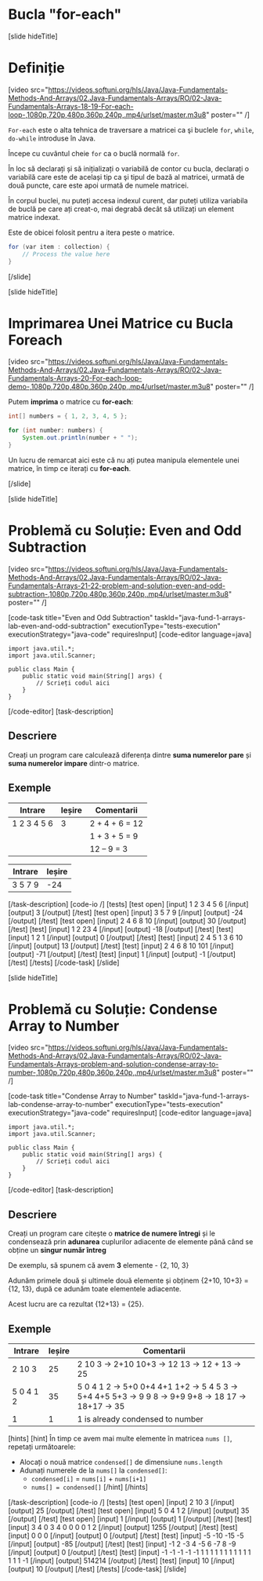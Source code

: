# Bucla "for-each" 
[slide hideTitle]
# Definiție
[video src="https://videos.softuni.org/hls/Java/Java-Fundamentals-Methods-And-Arrays/02.Java-Fundamentals-Arrays/RO/02-Java-Fundamentals-Arrays-18-19-For-each-loop-,1080p,720p,480p,360p,240p,.mp4/urlset/master.m3u8" poster="" /]

`For-each` este o alta tehnica de traversare a matricei ca şi buclele `for`, `while`, `do-while` introduse în Java.

Începe cu cuvântul cheie `for` ca o buclă normală `for`.

În loc să declarați și să inițializați o variabilă de contor cu bucla, declarați o variabilă care este de același tip ca şi tipul de bază al matricei, urmată de două puncte, care este apoi urmată de numele matricei.

În corpul buclei, nu puteți accesa indexul curent, dar puteți utiliza variabila de buclă pe care ați creat-o, mai degrabă decât să utilizați un element matrice indexat.

Este de obicei folosit pentru a itera peste o matrice.

```Java
for (var item : collection) {
    // Process the value here
}
```
[/slide]

[slide hideTitle]
# Imprimarea Unei Matrice cu Bucla Foreach
[video src="https://videos.softuni.org/hls/Java/Java-Fundamentals-Methods-And-Arrays/02.Java-Fundamentals-Arrays/RO/02-Java-Fundamentals-Arrays-20-For-each-loop-demo-,1080p,720p,480p,360p,240p,.mp4/urlset/master.m3u8" poster="" /]


Putem **imprima** o matrice cu **for-each**:

```Java live
int[] numbers = { 1, 2, 3, 4, 5 };

for (int number: numbers) {
    System.out.println(number + " ");
}
```

Un lucru de remarcat aici este că nu ați putea manipula elementele unei matrice, în timp ce iterați cu **for-each**. 


[/slide]

[slide hideTitle]
# Problemă cu Soluție: Even and Odd Subtraction

[video src="https://videos.softuni.org/hls/Java/Java-Fundamentals-Methods-And-Arrays/02.Java-Fundamentals-Arrays/RO/02-Java-Fundamentals-Arrays-21-22-problem-and-solution-even-and-odd-subtraction-,1080p,720p,480p,360p,240p,.mp4/urlset/master.m3u8" poster="" /]

[code-task title="Even and Odd Subtraction" taskId="java-fund-1-arrays-lab-even-and-odd-subtraction" executionType="tests-execution" executionStrategy="java-code" requiresInput]
[code-editor language=java]

```
import java.util.*;
import java.util.Scanner;

public class Main {
    public static void main(String[] args) {
        // Scrieți codul aici
    }
}
```
[/code-editor]
[task-description]
## Descriere
Creați un program care calculează diferența dintre **suma numerelor pare** și **suma numerelor impare** dintr-o matrice.

## Exemple
|**Intrare**|**Ieșire**|**Comentarii**|
|-----|------|------|
| 1 2 3 4 5 6 | 3|2 + 4 + 6 = 12 |
| | |1 + 3 + 5 = 9|
| | |12 – 9 = 3|

|**Intrare**|**Ieșire**|
|-----|------|
| 3 5 7 9 | -24|


[/task-description]
[code-io /]
[tests]
[test open]
[input]
1 2 3 4 5 6
[/input]
[output]
3
[/output]
[/test]
[test open]
[input]
3 5 7 9
[/input]
[output]
-24
[/output]
[/test]
[test open]
[input]
2 4 6 8 10
[/input]
[output]
30
[/output]
[/test]
[test]
[input]
1 2 23 4
[/input]
[output]
-18
[/output]
[/test]
[test]
[input]
1 2 1
[/input]
[output]
0
[/output]
[/test]
[test]
[input]
2 4 5 1 3 6 10
[/input]
[output]
13
[/output]
[/test]
[test]
[input]
2 4 6 8 10 101
[/input]
[output]
-71
[/output]
[/test]
[test]
[input]
1
[/input]
[output]
-1
[/output]
[/test]
[/tests]
[/code-task]
[/slide]


[slide hideTitle]
# Problemă cu Soluție: Condense Array to Number

[video src="https://videos.softuni.org/hls/Java/Java-Fundamentals-Methods-And-Arrays/02.Java-Fundamentals-Arrays/RO/02-Java-Fundamentals-Arrays-problem-and-solution-condense-array-to-number-,1080p,720p,480p,360p,240p,.mp4/urlset/master.m3u8" poster="" /]

[code-task title="Condense Array to Number" taskId="java-fund-1-arrays-lab-condense-array-to-number" executionType="tests-execution" executionStrategy="java-code" requiresInput]
[code-editor language=java]

```
import java.util.*;
import java.util.Scanner;

public class Main {
    public static void main(String[] args) {
        // Scrieți codul aici
    }
}
```
[/code-editor]
[task-description]
## Descriere
Creați un program care citește o **matrice de numere întregi** și le condensează prin **adunarea** cuplurilor adiacente de elemente până când se obține un **singur număr întreg**

De exemplu, să spunem că avem **3** elemente - \{2, 10, 3\}

Adunăm primele două și ultimele două elemente și obținem \{2+10, 10+3\} = \{12, 13\}, după ce adunăm toate elementele adiacente.

Acest lucru are ca rezultat \{12+13\} = \{25\}.

## Exemple
|**Intrare**|**Ieșire**| **Comentarii** |
|-----|------|------|
| 2 10 3| 25|2 10 3 -> 2+10 10+3 -> 12 13 -> 12 + 13 -> 25 |
| 5 0 4 1 2 | 35|5 0 4 1 2 -> 5+0 0+4 4+1 1+2 -> 5 4 5 3 -> 5+4 4+5 5+3 -> 9 9 8 -> 9+9 9+8 -> 18 17 -> 18+17 -> 35|
| 1 | 1 | 1 is already condensed to number |


[hints] 
[hint] 
În timp ce avem mai multe elemente în matricea `nums []`, repetați următoarele:

* Alocați o nouă matrice `condensed[]` de dimensiune `nums.length`
* Adunați numerele de la  `nums[]` la `condensed[]`:
    - `condensed[i]` = `nums[i]` + `nums[i+1]`
    - `nums[] = condensed[]`
[/hint] 
[/hints]

[/task-description]
[code-io /]
[tests]
[test open]
[input]
2 10 3
[/input]
[output]
25
[/output]
[/test]
[test open]
[input]
5 0 4 1 2
[/input]
[output]
35
[/output]
[/test]
[test open]
[input]
1
[/input]
[output]
1
[/output]
[/test]
[test]
[input]
3 4 0 3 4 0 0 0 0 1 2
[/input]
[output]
1255
[/output]
[/test]
[test]
[input]
0 0 0
[/input]
[output]
0
[/output]
[/test]
[test]
[input]
-5 -10 -15 -5
[/input]
[output]
-85
[/output]
[/test]
[test]
[input]
-1 2 -3 4 -5 6 -7 8 -9
[/input]
[output]
0
[/output]
[/test]
[test]
[input]
-1 -1 -1 -1 -1 1 1 1 1 1 1 1 1 1 1 1 1 1 1 -1
[/input]
[output]
514214
[/output]
[/test]
[test]
[input]
10
[/input]
[output]
10
[/output]
[/test]
[/tests]
[/code-task]
[/slide]


